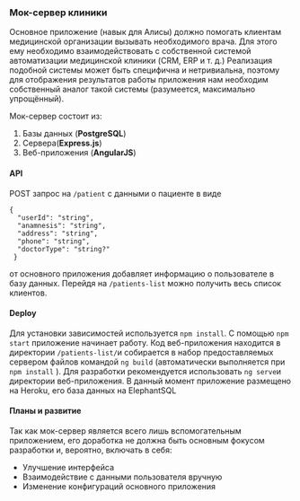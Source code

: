 ### Мок-сервер клиники
Основное приложение (навык для Алисы) должно помогать клиентам медицинской организации вызывать необходимого врача. Для этого ему необходимо взаимодействовать с собственной системой автоматизации медицинской клиники (CRM, ERP и т. д.) Реализация подобной системы может быть специфична и нетривиальна, поэтому для отображения результатов работы приложения нам необходим собственный аналог такой системы (разумеется, максимально упрощённый).

Мок-сервер состоит из:

 1. Базы данных (**PostgreSQL**)
 2. Сервера(**Express.js**)
 3. Веб-приложения (**AngularJS**)
 
 

#### API

 POST запрос на `/patient` с данными о пациенте в виде

    {
      "userId": "string",
      "anamnesis": "string",
      "address": "string",
      "phone": "string",
      "doctorType": "string?"
     }
от основного приложения добавляет информацию о пользователе в базу данных.
Перейдя на `/patients-list` можно получить весь список клиентов.

#### Deploy
Для установки зависимостей используется `npm install`.
С помощью `npm start` приложение начинает работу.
Код веб-приложения находится в директории `/patients-list/`и собирается в набор предоставляемых сервером файлов командой `ng build` (автоматически выполняется при `npm install` ).
Для разработки рекомендуется использовать `ng serve`и директории веб-приложения.
В данный момент приложение размещено на Heroku, его база данных на ElephantSQL

#### Планы и развитие
Так как мок-сервер является всего лишь вспомогательным приложением, его доработка не должна быть основным фокусом разработки и, вероятно, включать в себя:

 - Улучшение интерфейса
 - Взаимодействие с данными пользователя вручную
 - Изменение конфигураций основного приложения
